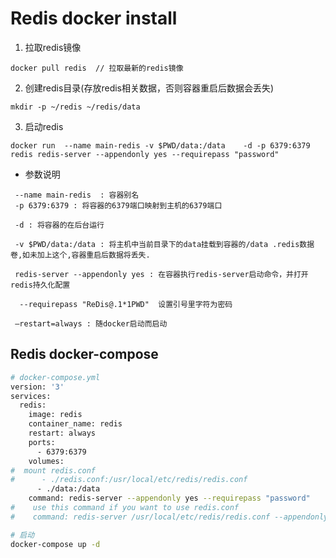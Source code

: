 # Redis docker install

1. 拉取redis镜像
```
docker pull redis  // 拉取最新的redis镜像
```
2. 创建redis目录(存放redis相关数据，否则容器重启后数据会丢失)
```
mkdir -p ~/redis ~/redis/data
```
3. 启动redis
```
docker run  --name main-redis -v $PWD/data:/data    -d -p 6379:6379 redis redis-server --appendonly yes --requirepass "password"
```
- 参数说明
```
 --name main-redis  : 容器别名 
 -p 6379:6379 : 将容器的6379端口映射到主机的6379端口

 -d : 将容器的在后台运行

 -v $PWD/data:/data : 将主机中当前目录下的data挂载到容器的/data .redis数据卷,如未加上这个,容器重启后数据将丢失.

 redis-server --appendonly yes : 在容器执行redis-server启动命令，并打开redis持久化配置

  --requirepass "ReDis@.1*1PWD"  设置引号里字符为密码

 –restart=always : 随docker启动而启动

```

## Redis docker-compose 
```bash
# docker-compose.yml
version: '3'
services:
  redis:
    image: redis
    container_name: redis
    restart: always
    ports:
      - 6379:6379
    volumes:
#  mount redis.conf
#      - ./redis.conf:/usr/local/etc/redis/redis.conf    
      - ./data:/data
    command: redis-server --appendonly yes --requirepass "password"
#    use this command if you want to use redis.conf    
#    command: redis-server /usr/local/etc/redis/redis.conf --appendonly yes

```

```bash
# 启动
docker-compose up -d

```